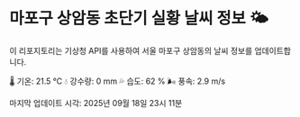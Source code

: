 
# 마포구 상암동 초단기 실황 날씨 정보 🌤️

이 리포지토리는 기상청 API를 사용하여 서울 마포구 상암동의 날씨 정보를 업데이트합니다. 

🌡️ 기온: 21.5 ℃
💧 강수량: 0 mm
💦 습도: 62 %
🌬️ 풍속: 2.9 m/s

마지막 업데이트 시각: 2025년 09월 18일 23시 11분    
